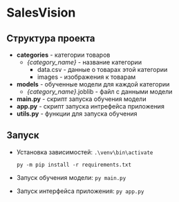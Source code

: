 # SalesVision

## Структура проекта

- **categories** - категории товаров
    - *{category_name}* - название категории
        - data.csv - данные о товарах этой категории
        - images - изображения к товарам
- **models** - обученные модели для каждой категории
    - *{category_name}*.joblib - файл с данными модели
- **main.py** - скрипт запуска обучения модели
- **app.py** - скрипт запуска интрефейса приложения
- **utils.py** - функции для запуска обучения

## Запуск
- Установка зависимостей:
    `.\venv\bin\activate`

    `py -m pip install -r requirements.txt`

- Запуск обучения модели:
    `py main.py`

- Запуск интерфейса приложения:
    `py app.py`
